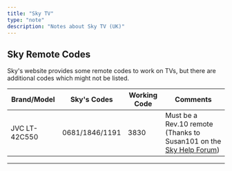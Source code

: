 ```yaml
---
title: "Sky TV"
type: "note"
description: "Notes about Sky TV (UK)"
---
```


## Sky Remote Codes

Sky's website provides some remote codes to work on TVs, but there are additional codes which might not be listed.

| Brand/Model | Sky's Codes | Working Code | Comments |
| ----------- | ----------- | ------------ | -------- |
| JVC LT-42C550 | 0681/1846/1191 | 3830 | Must be a Rev.10 remote (Thanks to Susan101 on the [Sky Help Forum](http://helpforum.sky.com/t5/Remotes-accessories/Anyone-have-a-Sky-remote-code-for-JVC-LT-40C540/td-p/2209563)) |

-----

